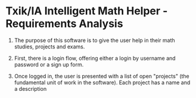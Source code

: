 # Txik/IA Intelligent Math Helper - Requirements Analysis

1. The purpose of this software is to give the user help in their math studies, projects and exams.

2. First, there is a login flow, offering either a login by username and password or a sign up form.

3. Once logged in, the user is presented with a list of open "projects" (the fundamental unit of work in the software). Each project has a name and a description
